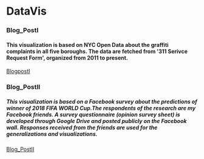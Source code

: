 # DataVis
### Blog_PostI
#### This visualization is based on NYC Open Data about the graffiti complaints in all five boroughs. The data are fetched from '311 Serivce Request Form', organized from 2011 to present.
[BlogpostI](./BlogpostI.md)
 
 
### Blog_PostII
##### This visualization is based on a Facebook survey about the predictions of winner of 2018 FIFA WORLD Cup.The respondents of the research are my Facebook friends. A survey questionnaire (opinion survey sheet) is developed through Google Drive and posted publicly on the Facebook wall. Responses received from the friends are used for the generalizations and visualizations.
[Blog_PostII](./Blogpost1.md)
